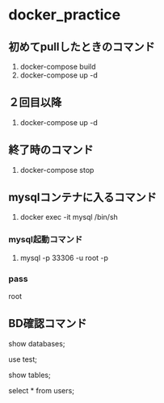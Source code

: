 # docker_practice
## 初めてpullしたときのコマンド
1. docker-compose build
2. docker-compose up -d

## ２回目以降
1. docker-compose up -d

## 終了時のコマンド
1. docker-compose stop

## mysqlコンテナに入るコマンド
1. docker exec -it mysql /bin/sh

### mysql起動コマンド
1. mysql -p 33306 -u root -p
### pass
root

## BD確認コマンド
show databases;

use test;

show tables;

select * from users;
